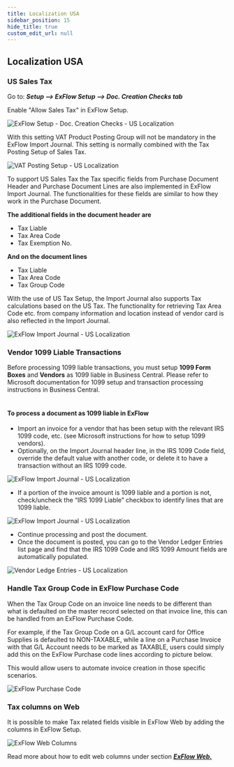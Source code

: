 ```yaml
---
title: Localization USA
sidebar_position: 15
hide_title: true
custom_edit_url: null
---
```

## Localization USA

### US Sales Tax

Go to: ***Setup \--\> ExFlow Setup \--\> Doc. Creation Checks tab***

Enable "Allow Sales Tax" in ExFlow Setup.

![ExFlow Setup - Doc. Creation Checks - US Localization](@site/static/img/media/exflow-setup-doc-posting-checks-002-ca-us.png)

With this setting VAT Product Posting Group will not be mandatory in the
ExFlow Import Journal. This setting is normally combined with the Tax
Posting Setup of Sales Tax.

![VAT Posting Setup - US Localization](@site/static/img/media/image357.png)

To support US Sales Tax the Tax specific fields from Purchase Document
Header and Purchase Document Lines are also implemented in ExFlow Import
Journal. The functionalities for these fields are similar to how they
work in the Purchase Document.

**The additional fields in the document header are**

- Tax Liable
- Tax Area Code
- Tax Exemption No.

**And on the document lines**

- Tax Liable
- Tax Area Code
- Tax Group Code

With the use of US Tax Setup, the Import Journal also supports Tax
calculations based on the US Tax. The functionality for retrieving Tax
Area Code etc. from company information and location instead of vendor
card is also reflected in the Import Journal.

![ExFlow Import Journal - US Localization](@site/static/img/media/image367.png)

### Vendor 1099 Liable Transactions<br/>
Before processing 1099 liable transactions, you must setup **1099 Form Boxes** and **Vendors** as 1099 liable in Business Central. Please refer to Microsoft documentation for 1099 setup and transaction processing instructions in Business Central.<br/><br/>

#### To process a document as 1099 liable in ExFlow<br/>
* Import an invoice for a vendor that has been setup with the relevant IRS 1099 code, etc. (see Microsoft instructions for how to setup 1099 vendors).
* Optionally, on the Import Journal header line, in the IRS 1099 Code field, override the default value with another code, or delete it to have a transaction without an IRS 1099 code.

![ExFlow Import Journal - US Localization](@site/static/img/media/import-journal-008-us-irs-1099.png)

* If a portion of the invoice amount is 1099 liable and a portion is not, check/uncheck the “IRS 1099 Liable” checkbox to identify lines that are 1099 liable.

![ExFlow Import Journal - US Localization](@site/static/img/media/import-journal-lines-002-us-irs-1099.png)

* Continue processing and post the document. 
* Once the document is posted, you can go to the Vendor Ledger Entries list page and find that the IRS 1099 Code and IRS 1099 Amount fields are automatically populated.

![Vendor Ledge Entries - US Localization](@site/static/img/media/vendor-ledger-entries-001.png)


### Handle Tax Group Code in ExFlow Purchase Code

When the Tax Group Code on an invoice line needs to be different than what is defaulted on the master record selected on that invoice line, this can be handled from an ExFlow Purchase Code. 

For example, if the Tax Group Code on a G/L account card for Office Supplies is defaulted to NON-TAXABLE, while a line on a Purchase Invoice with that G/L Account needs to be marked as TAXABLE, users could simply add this on the ExFlow Purchase code lines according to picture below. 

This would allow users to automate invoice creation in those specific scenarios.

![ExFlow Purchase Code](@site/static/img/media/NA-exflow-purchase-code-card-tax-group-001.png)

### Tax columns on Web

It is possible to make Tax related fields visible in ExFlow Web by adding the columns in ExFlow Setup.

![ExFlow Web Columns](@site/static/img/media/tax-web-columns-001.png)

Read more about how to edit web columns under section [***ExFlow Web.***](https://docs.signupsoftware.com/business-central/docs/user-manual/technical/exflow-web#exflow-web)